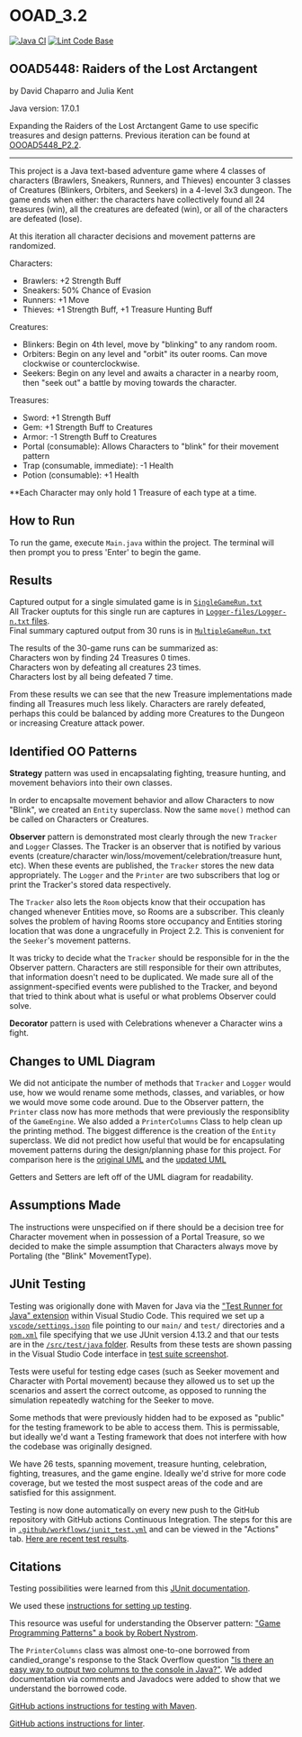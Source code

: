# OOAD_3.2
[![Java CI](https://github.com/jukent/OOAD_3.2/actions/workflows/junit_tests.yaml/badge.svg)](https://github.com/jukent/OOAD_3.2/actions/workflows/junit_tests.yaml)
[![Lint Code Base](https://github.com/jukent/OOAD_3.2/actions/workflows/super_linter.yaml/badge.svg)](https://github.com/jukent/OOAD_3.2/actions/workflows/super_linter.yaml)

## OOAD5448: Raiders of the Lost Arctangent
by David Chaparro and Julia Kent

Java version: 17.0.1

Expanding the Raiders of the Lost Arctangent Game to use specific treasures and design patterns. Previous iteration can be found at [OOOAD5448_P2.2](https://github.com/jukent/OOAD5448_P2.2).

--------------------------------

This project is a Java text-based adventure game where 4 classes of characters (Brawlers, Sneakers, Runners, and Thieves) encounter 3 classes of Creatures (Blinkers, Orbiters, and Seekers) in a 4-level 3x3 dungeon.
The game ends when either: the characters have collectively found all 24 treasures (win), all the creatures are defeated (win), or all of the characters are defeated (lose).

At this iteration all character decisions and movement patterns are randomized.

Characters:
- Brawlers: +2 Strength Buff
- Sneakers: 50% Chance of Evasion
- Runners: +1 Move
- Thieves: +1 Strength Buff,  +1 Treasure Hunting Buff

Creatures:
- Blinkers: Begin on 4th level, move by "blinking" to any random room.
- Orbiters: Begin on any level and "orbit" its outer rooms. Can move clockwise or counterclockwise.
- Seekers: Begin on any level and awaits a character in a nearby room, then "seek out" a battle by moving towards the character.

Treasures:
- Sword: +1 Strength Buff
- Gem: +1 Strength Buff to Creatures
- Armor: -1 Strength Buff to Creatures
- Portal (consumable): Allows Characters to "blink" for their movement pattern
- Trap (consumable, immediate):  -1 Health
- Potion (consumable): +1 Health

**Each Character may only hold 1 Treasure of each type at a time.


## How to Run

To run the game, execute `Main.java` within the project. The terminal will then prompt you to press 'Enter' to begin the game.

## Results

Captured output for a single simulated game is in [`SingleGameRun.txt`](https://github.com/jukent/OOAD_3.2/blob/main/SingleGameRun.txt) <br/>
All Tracker ouptuts for this single run are captures in [`Logger-files/Logger-n.txt` files](https://github.com/jukent/OOAD_3.2/tree/main/Logger-files). <br/>
Final summary captured output from 30 runs is in [`MultipleGameRun.txt`](https://github.com/jukent/OOAD_3.2/blob/main/MultipleGameRun.txt) <br/>

The results of the 30-game runs can be summarized as: <br/>
Characters won by finding 24 Treasures 0 times. <br/>
Characters won by defeating all creatures 23 times. <br/>
Characters lost by all being defeated 7 time. <br/>

From these results we can see that the new Treasure implementations made finding all Treasures much less likely.
Characters are rarely defeated, perhaps this could be balanced by adding more Creatures to the Dungeon or increasing Creature attack power.

## Identified OO Patterns

**Strategy** pattern was used in encapsalating fighting, treasure hunting, and movement behaviors into their own classes.

In order to encapsalte movement behavior and allow Characters to now "Blink", we created an `Entity` superclass. Now the same `move()` method can be called on Characters or Creatures.

**Observer** pattern is demonstrated most clearly through the new `Tracker` and `Logger` Classes.
The Tracker is an observer that is notified by various events (creature/character win/loss/movement/celebration/treasure hunt, etc).
When these events are published, the `Tracker` stores the new data appropriately.
The `Logger` and the `Printer` are two subscribers that log or print the Tracker's stored data respectively.

The `Tracker` also lets the `Room` objects know that their occupation has changed whenever Entities move, so Rooms are a subscriber.
This cleanly solves the problem of having Rooms store occupancy and Entities storing location that was done a ungracefully in Project 2.2.
This is convenient for the `Seeker`'s movement patterns.

It was tricky to decide what the `Tracker` should be responsible for in the the Observer pattern.
Characters are still responsible for their own attributes, that information doesn't need to be duplicated.
We made sure all of the assignment-specified events were published to the Tracker, and beyond that tried to think about what is useful or what problems Observer could solve.

**Decorator** pattern is used with Celebrations whenever a Character wins a fight.


## Changes to UML Diagram

We did not anticipate the number of methods that `Tracker` and `Logger` would use, how we would rename some methods, classes, and variables, or how we would move some code around.
Due to the Observer pattern, the `Printer` class now has more methods that were previously the responsiblity of the `GameEngine`. We also added a `PrinterColumns` Class to help clean up the printing method.
The biggest difference is the creation of the `Entity` superclass. We did not predict how useful that would be for encapsulating movement patterns during the design/planning phase for this project.
For comparison here is the [original UML](https://github.com/jukent/OOAD_3.2/blob/main/ClassDiagram_3.1.png) and the [updated UML](https://github.com/jukent/OOAD_3.2/blob/main/ClassDiagram_3.2UPDATED.png)

Getters and Setters are left off of the UML diagram for readability.

## Assumptions Made

The instructions were unspecified on if there should be a decision tree for Character movement when in possession of a Portal Treasure, so we decided to make the simple assumption that Characters always move by Portaling (the "Blink" MovementType).

## JUnit Testing

Testing was origionally done with Maven for Java via the ["Test Runner for Java" extension](https://marketplace.visualstudio.com/items?itemName=vscjava.vscode-java-test) within Visual Studio Code.
This required we set up a [`vscode/settings.json`](https://github.com/jukent/OOAD_3.2/blob/main/.vscode/settings.json) file pointing to our `main/` and `test/` directories and a [`pom.xml`](https://github.com/jukent/OOAD_3.2/blob/main/pom.xml) file specifying that we use JUnit version 4.13.2 and that our tests are in the [`/src/test/java` folder](https://github.com/jukent/OOAD_3.2/tree/main/src/test/java).
Results from these tests are shown passing in the Visual Studio Code interface in [test suite screenshot](maven_tests_passing.png).

Tests were useful for testing edge cases (such as Seeker movement and Character with Portal movement) because they allowed us to set up the scenarios and assert the correct outcome, as opposed to running the simulation repeatedly watching for the Seeker to move.

Some methods that were previously hidden had to be exposed as "public" for the testing framework to be able to access them.
This is permissable, but ideally we'd want a Testing framework that does not interfere with how the codebase was originally designed.

We have 26 tests, spanning movement, treasure hunting, celebration, fighting, treasures, and the game engine.
Ideally we'd strive for more code coverage, but we tested the most suspect areas of the code and are satisfied for this assignment.

Testing is now done automatically on every new push to the GitHub repository with GitHub actions Continuous Integration.
The steps for this are in [`.github/workflows/junit_test.yml`](https://github.com/jukent/OOAD_3.2/blob/main/.github/workflows/junit_tests.yaml) and can be viewed in the "Actions" tab.
[Here are recent test results](https://github.com/jukent/OOAD_3.2/actions/runs/3182673557/jobs/5188932278).

## Citations

Testing possibilities were learned from this [JUnit documentation](https://junit.sourceforge.net/javadoc/org/junit/Assert.html).

We used these [instructions for setting up testing](https://code.visualstudio.com/docs/java/java-testing).

This resource was useful for understanding the Observer pattern: ["Game Programming Patterns" a book by Robert Nystrom](http://gameprogrammingpatterns.com/observer.html).

The `PrinterColumns` class was almost one-to-one borrowed from candied_orange's response to the Stack Overflow question ["Is there an easy way to output two columns to the console in Java?"](https://stackoverflow.com/questions/699878/is-there-an-easy-way-to-output-two-columns-to-the-console-in-java).
We added documentation via comments and Javadocs were added to show that we understand the borrowed code.

[GitHub actions instructions for testing with Maven](https://docs.github.com/en/actions/automating-builds-and-tests/building-and-testing-java-with-maven).

[GitHub actions instructions for linter](https://github.com/github/super-linter).
